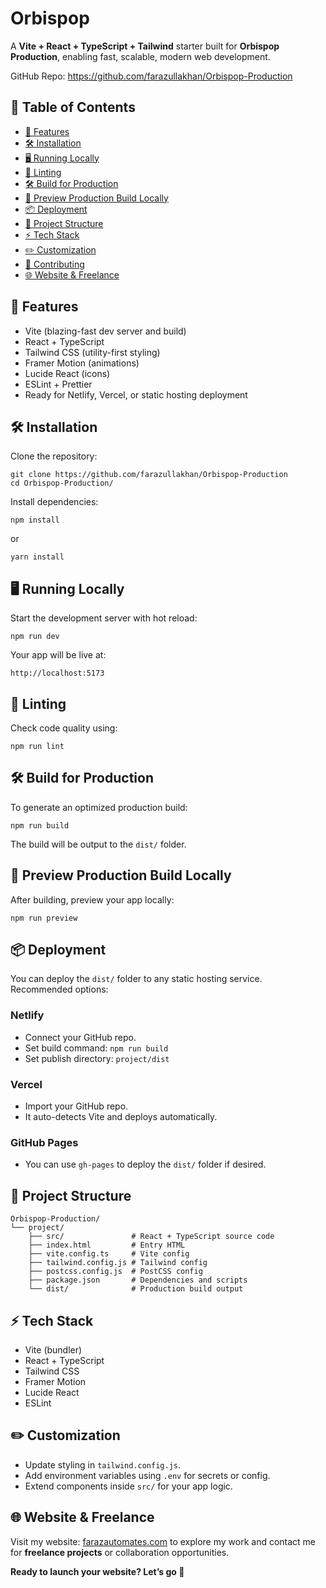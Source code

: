 <h1>Orbispop</h1>

<p>A <strong>Vite + React + TypeScript + Tailwind</strong> starter built for <strong>Orbispop Production</strong>, enabling fast, scalable, modern web development.</p>

<p>GitHub Repo: <a href="https://github.com/farazullakhan/Orbispop-Production">https://github.com/farazullakhan/Orbispop-Production</a></p>

<h2>📑 Table of Contents</h2>
<ul>
  <li><a href="#-features">🚀 Features</a></li>
  <li><a href="#️-installation">🛠️ Installation</a></li>
  <li><a href="#️-running-locally">🖥️ Running Locally</a></li>
  <li><a href="#-linting">🧪 Linting</a></li>
  <li><a href="#️-build-for-production">🛠️ Build for Production</a></li>
  <li><a href="#-preview-production-build-locally">🚀 Preview Production Build Locally</a></li>
  <li><a href="#-deployment">📦 Deployment</a></li>
  <li><a href="#-project-structure">📂 Project Structure</a></li>
  <li><a href="#-tech-stack">⚡ Tech Stack</a></li>
  <li><a href="#-customization">✏️ Customization</a></li>
  <li><a href="#-contributing">🤝 Contributing</a></li>
  <li><a href="#-website--freelance">🌐 Website & Freelance</a></li>
</ul>

<h2>🚀 Features</h2>
<ul>
  <li>Vite (blazing-fast dev server and build)</li>
  <li>React + TypeScript</li>
  <li>Tailwind CSS (utility-first styling)</li>
  <li>Framer Motion (animations)</li>
  <li>Lucide React (icons)</li>
  <li>ESLint + Prettier</li>
  <li>Ready for Netlify, Vercel, or static hosting deployment</li>
</ul>

<h2>🛠️ Installation</h2>
<p>Clone the repository:</p>
<pre><code>git clone https://github.com/farazullakhan/Orbispop-Production
cd Orbispop-Production/
</code></pre>

<p>Install dependencies:</p>
<pre><code>npm install
</code></pre>
<p>or</p>
<pre><code>yarn install
</code></pre>

<h2>🖥️ Running Locally</h2>
<p>Start the development server with hot reload:</p>
<pre><code>npm run dev
</code></pre>
<p>Your app will be live at:</p>
<pre><code>http://localhost:5173
</code></pre>

<h2>🧪 Linting</h2>
<p>Check code quality using:</p>
<pre><code>npm run lint
</code></pre>

<h2>🛠️ Build for Production</h2>
<p>To generate an optimized production build:</p>
<pre><code>npm run build
</code></pre>
<p>The build will be output to the <code>dist/</code> folder.</p>

<h2>🚀 Preview Production Build Locally</h2>
<p>After building, preview your app locally:</p>
<pre><code>npm run preview
</code></pre>

<h2>📦 Deployment</h2>
<p>You can deploy the <code>dist/</code> folder to any static hosting service. Recommended options:</p>

<h3>Netlify</h3>
<ul>
  <li>Connect your GitHub repo.</li>
  <li>Set build command: <code>npm run build</code></li>
  <li>Set publish directory: <code>project/dist</code></li>
</ul>

<h3>Vercel</h3>
<ul>
  <li>Import your GitHub repo.</li>
  <li>It auto-detects Vite and deploys automatically.</li>
</ul>

<h3>GitHub Pages</h3>
<ul>
  <li>You can use <code>gh-pages</code> to deploy the <code>dist/</code> folder if desired.</li>
</ul>

<h2>📂 Project Structure</h2>
<pre><code>Orbispop-Production/
└── project/
    ├── src/               # React + TypeScript source code
    ├── index.html         # Entry HTML
    ├── vite.config.ts     # Vite config
    ├── tailwind.config.js # Tailwind config
    ├── postcss.config.js  # PostCSS config
    ├── package.json       # Dependencies and scripts
    └── dist/              # Production build output
</code></pre>

<h2>⚡ Tech Stack</h2>
<ul>
  <li>Vite (bundler)</li>
  <li>React + TypeScript</li>
  <li>Tailwind CSS</li>
  <li>Framer Motion</li>
  <li>Lucide React</li>
  <li>ESLint</li>
</ul>

<h2>✏️ Customization</h2>
<ul>
  <li>Update styling in <code>tailwind.config.js</code>.</li>
  <li>Add environment variables using <code>.env</code> for secrets or config.</li>
  <li>Extend components inside <code>src/</code> for your app logic.</li>
</ul>

<h2>🌐 Website & Freelance</h2>
<p>Visit my website: <a href="https://farazautomates.com" target="_blank">farazautomates.com</a> to explore my work and contact me for <strong>freelance projects</strong> or collaboration opportunities.</p>

<p><strong>Ready to launch your website? Let’s go 🚀</strong></p>
